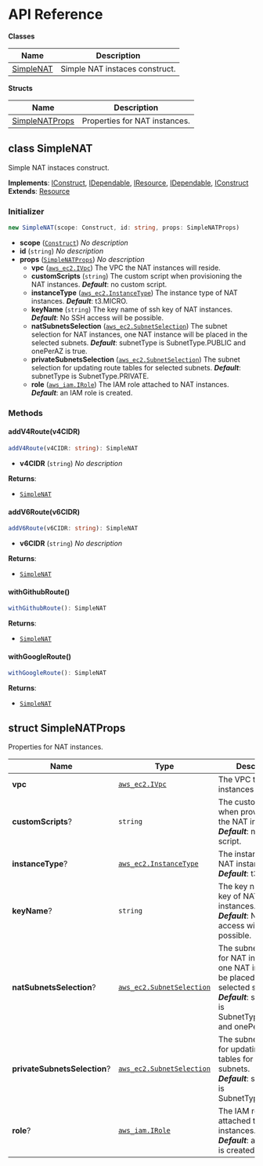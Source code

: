 # API Reference

**Classes**

Name|Description
----|-----------
[SimpleNAT](#cdk-construct-simple-nat-simplenat)|Simple NAT instaces construct.


**Structs**

Name|Description
----|-----------
[SimpleNATProps](#cdk-construct-simple-nat-simplenatprops)|Properties for NAT instances.



## class SimpleNAT  <a id="cdk-construct-simple-nat-simplenat"></a>

Simple NAT instaces construct.

__Implements__: [IConstruct](#constructs-iconstruct), [IDependable](#constructs-idependable), [IResource](#aws-cdk-lib-iresource), [IDependable](#constructs-idependable), [IConstruct](#constructs-iconstruct)
__Extends__: [Resource](#aws-cdk-lib-resource)

### Initializer




```ts
new SimpleNAT(scope: Construct, id: string, props: SimpleNATProps)
```

* **scope** (<code>[Construct](#constructs-construct)</code>)  *No description*
* **id** (<code>string</code>)  *No description*
* **props** (<code>[SimpleNATProps](#cdk-construct-simple-nat-simplenatprops)</code>)  *No description*
  * **vpc** (<code>[aws_ec2.IVpc](#aws-cdk-lib-aws-ec2-ivpc)</code>)  The VPC the NAT instances will reside. 
  * **customScripts** (<code>string</code>)  The custom script when provisioning the NAT instances. __*Default*__: no custom script.
  * **instanceType** (<code>[aws_ec2.InstanceType](#aws-cdk-lib-aws-ec2-instancetype)</code>)  The instance type of NAT instances. __*Default*__: t3.MICRO.
  * **keyName** (<code>string</code>)  The key name of ssh key of NAT instances. __*Default*__: No SSH access will be possible.
  * **natSubnetsSelection** (<code>[aws_ec2.SubnetSelection](#aws-cdk-lib-aws-ec2-subnetselection)</code>)  The subnet selection for NAT instances, one NAT instance will be placed in the selected subnets. __*Default*__: subnetType is SubnetType.PUBLIC and onePerAZ is true.
  * **privateSubnetsSelection** (<code>[aws_ec2.SubnetSelection](#aws-cdk-lib-aws-ec2-subnetselection)</code>)  The subnet selection for updating route tables for selected subnets. __*Default*__: subnetType is SubnetType.PRIVATE.
  * **role** (<code>[aws_iam.IRole](#aws-cdk-lib-aws-iam-irole)</code>)  The IAM role attached to NAT instances. __*Default*__: an IAM role is created.


### Methods


#### addV4Route(v4CIDR) <a id="cdk-construct-simple-nat-simplenat-addv4route"></a>



```ts
addV4Route(v4CIDR: string): SimpleNAT
```

* **v4CIDR** (<code>string</code>)  *No description*

__Returns__:
* <code>[SimpleNAT](#cdk-construct-simple-nat-simplenat)</code>

#### addV6Route(v6CIDR) <a id="cdk-construct-simple-nat-simplenat-addv6route"></a>



```ts
addV6Route(v6CIDR: string): SimpleNAT
```

* **v6CIDR** (<code>string</code>)  *No description*

__Returns__:
* <code>[SimpleNAT](#cdk-construct-simple-nat-simplenat)</code>

#### withGithubRoute() <a id="cdk-construct-simple-nat-simplenat-withgithubroute"></a>



```ts
withGithubRoute(): SimpleNAT
```


__Returns__:
* <code>[SimpleNAT](#cdk-construct-simple-nat-simplenat)</code>

#### withGoogleRoute() <a id="cdk-construct-simple-nat-simplenat-withgoogleroute"></a>



```ts
withGoogleRoute(): SimpleNAT
```


__Returns__:
* <code>[SimpleNAT](#cdk-construct-simple-nat-simplenat)</code>



## struct SimpleNATProps  <a id="cdk-construct-simple-nat-simplenatprops"></a>


Properties for NAT instances.



Name | Type | Description 
-----|------|-------------
**vpc** | <code>[aws_ec2.IVpc](#aws-cdk-lib-aws-ec2-ivpc)</code> | The VPC the NAT instances will reside.
**customScripts**? | <code>string</code> | The custom script when provisioning the NAT instances.<br/>__*Default*__: no custom script.
**instanceType**? | <code>[aws_ec2.InstanceType](#aws-cdk-lib-aws-ec2-instancetype)</code> | The instance type of NAT instances.<br/>__*Default*__: t3.MICRO.
**keyName**? | <code>string</code> | The key name of ssh key of NAT instances.<br/>__*Default*__: No SSH access will be possible.
**natSubnetsSelection**? | <code>[aws_ec2.SubnetSelection](#aws-cdk-lib-aws-ec2-subnetselection)</code> | The subnet selection for NAT instances, one NAT instance will be placed in the selected subnets.<br/>__*Default*__: subnetType is SubnetType.PUBLIC and onePerAZ is true.
**privateSubnetsSelection**? | <code>[aws_ec2.SubnetSelection](#aws-cdk-lib-aws-ec2-subnetselection)</code> | The subnet selection for updating route tables for selected subnets.<br/>__*Default*__: subnetType is SubnetType.PRIVATE.
**role**? | <code>[aws_iam.IRole](#aws-cdk-lib-aws-iam-irole)</code> | The IAM role attached to NAT instances.<br/>__*Default*__: an IAM role is created.



